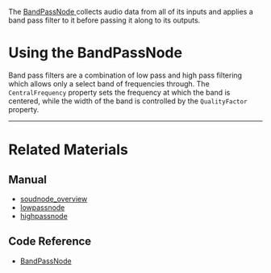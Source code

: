 The [ BandPassNode ](https://github.com/ArendDanielek/ZeroDocsTest/blob/master/code_reference/class_reference/bandpassnode.markdown) collects audio data from all of its inputs and applies a band pass filter to it before passing it along to its outputs. 

 # Using the BandPassNode

Band pass filters are a combination of low pass and high pass filtering which allows only a select band of frequencies through. The `CentralFrequency` property sets the frequency at which the band is centered, while the width of the band is controlled by the `QualityFactor` property.

---
 # Related Materials
 ## Manual
- [soudnode_overview](https://github.com/ArendDanielek/ZeroDocsTest/blob/master/zero_editor_documentation/zeromanual/audio/soundnode/soudnode_overview.markdown)
- [lowpassnode](https://github.com/ArendDanielek/ZeroDocsTest/blob/master/zero_editor_documentation/zeromanual/audio/soundnode/lowpassnode.markdown)
- [highpassnode](https://github.com/ArendDanielek/ZeroDocsTest/blob/master/zero_editor_documentation/zeromanual/audio/soundnode/highpassnode.markdown)

 ## Code Reference
- [ BandPassNode ](https://github.com/ArendDanielek/ZeroDocsTest/blob/master/code_reference/class_reference/bandpassnode.markdown) 
  
  
  
  
  
  
  

 
